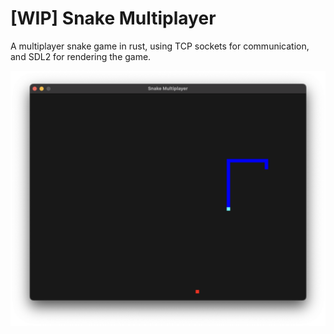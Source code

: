 # [WIP] Snake Multiplayer

A multiplayer snake game in rust, using TCP sockets for communication, and SDL2 for rendering the game.

![](./images/screenshot.png)